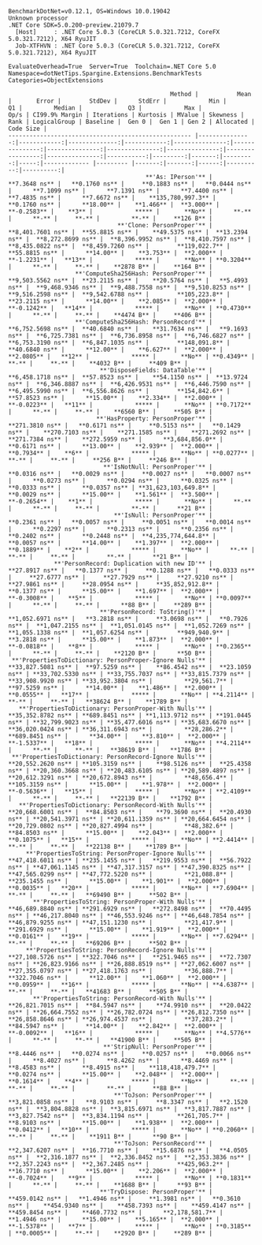 
    BenchmarkDotNet=v0.12.1, OS=Windows 10.0.19042
    Unknown processor
    .NET Core SDK=5.0.200-preview.21079.7
      [Host]     : .NET Core 5.0.3 (CoreCLR 5.0.321.7212, CoreFX 5.0.321.7212), X64 RyuJIT
      Job-XTFHVN : .NET Core 5.0.3 (CoreCLR 5.0.321.7212, CoreFX 5.0.321.7212), X64 RyuJIT

    EvaluateOverhead=True  Server=True  Toolchain=.NET Core 5.0  
    Namespace=dotNetTips.Spargine.Extensions.BenchmarkTests  Categories=ObjectExtensions  

                                                  Method |           Mean |       Error |        StdDev |      StdErr |            Min |             Q1 |         Median |             Q3 |            Max |             Op/s | CI99.9% Margin | Iterations | Kurtosis | MValue | Skewness | Rank | LogicalGroup | Baseline |  Gen 0 |  Gen 1 | Gen 2 | Allocated | Code Size |
    ---------------------------------------------------- |---------------:|------------:|--------------:|------------:|---------------:|---------------:|---------------:|---------------:|---------------:|-----------------:|---------------:|-----------:|---------:|-------:|---------:|-----:|------------- |--------- |-------:|-------:|------:|----------:|----------:|
                                           **'As: IPerson'** |      **7.3648 ns** |   **0.1760 ns** |     **0.1883 ns** |   **0.0444 ns** |      **7.1099 ns** |      **7.1391 ns** |      **7.4400 ns** |      **7.4835 ns** |      **7.6672 ns** |    **135,780,997.3** |      **0.1760 ns** |      **18.00** |    **1.466** |  **3.000** |  **-0.2583** |    **3** |            ***** |       **No** |      **-** |      **-** |     **-** |         **-** |     **126 B** |
                                   **'Clone: PersonProper'** |  **8,401.7601 ns** |  **55.8815 ns** |    **49.5375 ns** |  **13.2394 ns** |  **8,272.8699 ns** |  **8,396.9952 ns** |  **8,410.7597 ns** |  **8,435.0822 ns** |  **8,459.7260 ns** |        **119,022.7** |     **55.8815 ns** |      **14.00** |    **3.753** |  **2.000** |  **-1.2231** |   **13** |            ***** |       **No** | **0.3204** |      **-** |     **-** |    **2878 B** |     **164 B** |
                       **'ComputeSha256Hash: PersonProper'** |  **9,503.5562 ns** |  **23.2115 ns** |    **20.5764 ns** |   **5.4993 ns** |  **9,468.9346 ns** |  **9,488.7558 ns** |  **9,510.8253 ns** |  **9,516.2598 ns** |  **9,542.6788 ns** |        **105,223.8** |     **23.2115 ns** |      **14.00** |    **2.085** |  **2.000** |  **-0.1242** |   **14** |            ***** |       **No** | **0.4730** |      **-** |     **-** |    **4474 B** |     **406 B** |
                       **'ComputeSha256Hash: PersonRecord'** |  **6,752.5698 ns** |  **40.6840 ns** |    **31.7634 ns** |   **9.1693 ns** |  **6,725.7381 ns** |  **6,736.8958 ns** |  **6,746.6827 ns** |  **6,753.3190 ns** |  **6,847.1035 ns** |        **148,091.8** |     **40.6840 ns** |      **12.00** |    **6.627** |  **2.000** |   **2.0805** |   **12** |            ***** |       **No** | **0.4349** |      **-** |     **-** |    **4032 B** |     **409 B** |
                              **'DisposeFields: DataTable'** |  **6,458.1718 ns** |  **57.8523 ns** |    **54.1150 ns** |  **13.9724 ns** |  **6,346.8887 ns** |  **6,426.9531 ns** |  **6,446.7590 ns** |  **6,495.5990 ns** |  **6,556.8626 ns** |        **154,842.6** |     **57.8523 ns** |      **15.00** |    **2.334** |  **2.000** |  **-0.0223** |   **11** |            ***** |       **No** | **0.7172** |      **-** |     **-** |    **6560 B** |     **505 B** |
                             **'HasProperty: PersonProper'** |    **271.3810 ns** |   **0.6171 ns** |     **0.5153 ns** |   **0.1429 ns** |    **270.7103 ns** |    **271.1585 ns** |    **271.2692 ns** |    **271.7384 ns** |    **272.5959 ns** |      **3,684,856.0** |      **0.6171 ns** |      **13.00** |    **2.939** |  **2.000** |   **0.7934** |    **6** |            ***** |       **No** | **0.0277** |      **-** |     **-** |     **256 B** |     **246 B** |
                               **'IsNotNull: PersonProper'** |      **0.0316 ns** |   **0.0029 ns** |     **0.0027 ns** |   **0.0007 ns** |      **0.0273 ns** |      **0.0294 ns** |      **0.0325 ns** |      **0.0333 ns** |      **0.0357 ns** | **31,623,103,649.8** |      **0.0029 ns** |      **15.00** |    **1.561** |  **3.500** |  **-0.2654** |    **1** |            ***** |       **No** |      **-** |      **-** |     **-** |         **-** |      **21 B** |
                                  **'IsNull: PersonProper'** |      **0.2361 ns** |   **0.0057 ns** |     **0.0051 ns** |   **0.0014 ns** |      **0.2297 ns** |      **0.2313 ns** |      **0.2356 ns** |      **0.2402 ns** |      **0.2448 ns** |  **4,235,774,644.8** |      **0.0057 ns** |      **14.00** |    **1.397** |  **2.000** |   **0.1889** |    **2** |            ***** |       **No** |      **-** |      **-** |     **-** |         **-** |      **21 B** |
                 **'PersonRecord: Duplication with new ID'** |     **27.8917 ns** |   **0.1377 ns** |     **0.1288 ns** |   **0.0333 ns** |     **27.6777 ns** |     **27.7929 ns** |     **27.9210 ns** |     **27.9861 ns** |     **28.0954 ns** |     **35,852,912.8** |      **0.1377 ns** |      **15.00** |    **1.697** |  **2.000** |  **-0.3008** |    **5** |            ***** |       **No** | **0.0097** |      **-** |     **-** |      **88 B** |     **289 B** |
                              **'PersonRecord: ToString()'** |  **1,052.6971 ns** |   **3.2818 ns** |     **3.0698 ns** |   **0.7926 ns** |  **1,047.2155 ns** |  **1,051.0145 ns** |  **1,052.7269 ns** |  **1,055.1338 ns** |  **1,057.6254 ns** |        **949,940.9** |      **3.2818 ns** |      **15.00** |    **1.873** |  **2.000** |  **-0.0818** |    **8** |            ***** |       **No** | **0.2365** |      **-** |     **-** |    **2120 B** |      **50 B** |
     **'PropertiesToDictionary: PersonProper-Ignore Nulls'** | **33,827.5081 ns** |  **97.5259 ns** |    **86.4542 ns** |  **23.1059 ns** | **33,702.5330 ns** | **33,755.7037 ns** | **33,815.7379 ns** | **33,908.9920 ns** | **33,952.3804 ns** |         **29,561.7** |     **97.5259 ns** |      **14.00** |    **1.486** |  **2.000** |   **0.0555** |   **17** |            ***** |       **No** | **4.2114** |      **-** |     **-** |   **38624 B** |    **1789 B** |
       **'PropertiesToDictionary: PersonProper-With Nulls'** | **35,352.8782 ns** | **689.8451 ns** | **1,113.9712 ns** | **191.0445 ns** | **32,799.9023 ns** | **35,477.6016 ns** | **35,683.6670 ns** | **36,020.0424 ns** | **36,311.6943 ns** |         **28,286.2** |    **689.8451 ns** |      **34.00** |    **3.810** |  **2.000** |  **-1.5337** |   **18** |            ***** |       **No** | **4.2114** |      **-** |     **-** |   **38619 B** |    **1786 B** |
     **'PropertiesToDictionary: PersonRecord-Ignore Nulls'** | **20,552.2620 ns** | **105.3159 ns** |    **98.5126 ns** |  **25.4358 ns** | **20,360.3668 ns** | **20,483.6105 ns** | **20,589.4897 ns** | **20,612.3291 ns** | **20,672.8943 ns** |         **48,656.4** |    **105.3159 ns** |      **15.00** |    **1.978** |  **2.000** |  **-0.5636** |   **15** |            ***** |       **No** | **2.4109** |      **-** |     **-** |   **22139 B** |    **1792 B** |
       **'PropertiesToDictionary: PersonRecord-With Nulls'** | **20,668.6001 ns** |  **84.8503 ns** |    **79.3690 ns** |  **20.4930 ns** | **20,541.3971 ns** | **20,611.1359 ns** | **20,664.6454 ns** | **20,729.0802 ns** | **20,827.4994 ns** |         **48,382.6** |     **84.8503 ns** |      **15.00** |    **2.043** |  **2.000** |   **0.1075** |   **15** |            ***** |       **No** | **2.4414** |      **-** |     **-** |   **22138 B** |    **1789 B** |
         **'PropertiesToString: PersonProper-Ignore Nulls'** | **47,418.6011 ns** | **235.1455 ns** |   **219.9553 ns** |  **56.7922 ns** | **47,061.1145 ns** | **47,317.3157 ns** | **47,390.8325 ns** | **47,565.0299 ns** | **47,772.5220 ns** |         **21,088.8** |    **235.1455 ns** |      **15.00** |    **1.901** |  **2.000** |   **0.0035** |   **20** |            ***** |       **No** | **7.6904** |      **-** |     **-** |   **69490 B** |     **502 B** |
           **'PropertiesToString: PersonProper-With Nulls'** | **46,689.8840 ns** | **291.6929 ns** |   **272.8498 ns** |  **70.4495 ns** | **46,217.8040 ns** | **46,553.9246 ns** | **46,648.7854 ns** | **46,879.9255 ns** | **47,151.1230 ns** |         **21,417.9** |    **291.6929 ns** |      **15.00** |    **1.919** |  **2.000** |   **0.0161** |   **19** |            ***** |       **No** | **7.6294** |      **-** |     **-** |   **69206 B** |     **502 B** |
         **'PropertiesToString: PersonRecord-Ignore Nulls'** | **27,108.5726 ns** | **322.7046 ns** |   **251.9465 ns** |  **72.7307 ns** | **26,823.9166 ns** | **26,888.8519 ns** | **27,062.6007 ns** | **27,355.0797 ns** | **27,418.1763 ns** |         **36,888.7** |    **322.7046 ns** |      **12.00** |    **1.060** |  **2.000** |   **0.0959** |   **16** |            ***** |       **No** | **4.6387** |      **-** |     **-** |   **41683 B** |     **505 B** |
           **'PropertiesToString: PersonRecord-With Nulls'** | **26,821.7015 ns** |  **84.5947 ns** |    **74.9910 ns** |  **20.0422 ns** | **26,664.7552 ns** | **26,782.0724 ns** | **26,812.7350 ns** | **26,858.8646 ns** | **26,974.4537 ns** |         **37,283.2** |     **84.5947 ns** |      **14.00** |    **2.842** |  **2.000** |  **-0.0092** |   **16** |            ***** |       **No** | **4.5776** |      **-** |     **-** |   **41900 B** |     **505 B** |
                               **'StripNull: PersonProper'** |      **8.4446 ns** |   **0.0274 ns** |     **0.0257 ns** |   **0.0066 ns** |      **8.4027 ns** |      **8.4262 ns** |      **8.4469 ns** |      **8.4583 ns** |      **8.4915 ns** |    **118,418,479.7** |      **0.0274 ns** |      **15.00** |    **2.048** |  **2.000** |   **0.1614** |    **4** |            ***** |       **No** |      **-** |      **-** |     **-** |         **-** |      **88 B** |
                                  **'ToJson: PersonProper'** |  **3,821.0858 ns** |   **8.9103 ns** |     **8.3347 ns** |   **2.1520 ns** |  **3,804.8828 ns** |  **3,815.6971 ns** |  **3,817.7887 ns** |  **3,827.7542 ns** |  **3,834.1194 ns** |        **261,705.7** |      **8.9103 ns** |      **15.00** |    **1.938** |  **2.000** |   **0.0412** |   **10** |            ***** |       **No** | **0.2060** |      **-** |     **-** |    **1911 B** |      **90 B** |
                                  **'ToJson: PersonRecord'** |  **2,347.6207 ns** |  **16.7710 ns** |    **15.6876 ns** |   **4.0505 ns** |  **2,316.1877 ns** |  **2,336.8452 ns** |  **2,353.3836 ns** |  **2,357.2243 ns** |  **2,367.2485 ns** |        **425,963.2** |     **16.7710 ns** |      **15.00** |    **2.206** |  **2.000** |  **-0.7024** |    **9** |            ***** |       **No** | **0.1831** |      **-** |     **-** |    **1688 B** |      **93 B** |
                              **'TryDispose: PersonProper'** |    **459.0142 ns** |   **1.4946 ns** |     **1.3981 ns** |   **0.3610 ns** |    **454.9340 ns** |    **458.7393 ns** |    **459.4147 ns** |    **459.8454 ns** |    **460.7732 ns** |      **2,178,581.7** |      **1.4946 ns** |      **15.00** |    **5.165** |  **2.000** |  **-1.5378** |    **7** |            ***** |       **No** | **0.3185** | **0.0005** |     **-** |    **2920 B** |     **289 B** |
